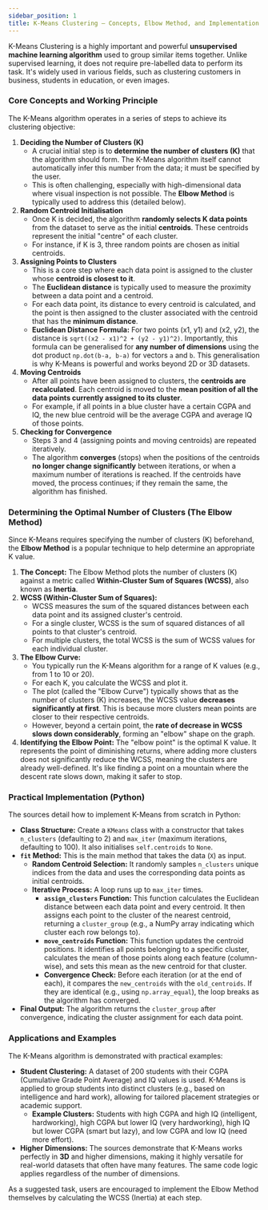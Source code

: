 ```yaml
---
sidebar_position: 1
title: K‑Means Clustering — Concepts, Elbow Method, and Implementation
---
```


K-Means Clustering is a highly important and powerful **unsupervised machine learning algorithm** used to group similar items together. Unlike supervised learning, it does not require pre-labelled data to perform its task. It's widely used in various fields, such as clustering customers in business, students in education, or even images.

### Core Concepts and Working Principle

The K-Means algorithm operates in a series of steps to achieve its clustering objective:

1. **Deciding the Number of Clusters (K)**
    - A crucial initial step is to **determine the number of clusters (K)** that the algorithm should form. The K-Means algorithm itself cannot automatically infer this number from the data; it must be specified by the user.
    - This is often challenging, especially with high-dimensional data where visual inspection is not possible. The **Elbow Method** is typically used to address this (detailed below).
2. **Random Centroid Initialisation**
    - Once K is decided, the algorithm **randomly selects K data points** from the dataset to serve as the initial **centroids**. These centroids represent the initial "centre" of each cluster.
    - For instance, if K is 3, three random points are chosen as initial centroids.
3. **Assigning Points to Clusters**
    - This is a core step where each data point is assigned to the cluster whose **centroid is closest to it**.
    - The **Euclidean distance** is typically used to measure the proximity between a data point and a centroid.
    - For each data point, its distance to every centroid is calculated, and the point is then assigned to the cluster associated with the centroid that has the **minimum distance**.
    - **Euclidean Distance Formula:** For two points (x1, y1) and (x2, y2), the distance is `sqrt((x2 - x1)^2 + (y2 - y1)^2)`. Importantly, this formula can be generalised for **any number of dimensions** using the dot product `np.dot(b-a, b-a)` for vectors `a` and `b`. This generalisation is why K-Means is powerful and works beyond 2D or 3D datasets.
4. **Moving Centroids**
    - After all points have been assigned to clusters, the **centroids are recalculated**. Each centroid is moved to the **mean position of all the data points currently assigned to its cluster**.
    - For example, if all points in a blue cluster have a certain CGPA and IQ, the new blue centroid will be the average CGPA and average IQ of those points.
5. **Checking for Convergence**
    - Steps 3 and 4 (assigning points and moving centroids) are repeated iteratively.
    - The algorithm **converges** (stops) when the positions of the centroids **no longer change significantly** between iterations, or when a maximum number of iterations is reached. If the centroids have moved, the process continues; if they remain the same, the algorithm has finished.

### Determining the Optimal Number of Clusters (The Elbow Method)

Since K-Means requires specifying the number of clusters (K) beforehand, the **Elbow Method** is a popular technique to help determine an appropriate K value.

1. **The Concept:** The Elbow Method plots the number of clusters (K) against a metric called **Within-Cluster Sum of Squares (WCSS)**, also known as **Inertia**.
2. **WCSS (Within-Cluster Sum of Squares):**
    - WCSS measures the sum of the squared distances between each data point and its assigned cluster's centroid.
    - For a single cluster, WCSS is the sum of squared distances of all points to that cluster's centroid.
    - For multiple clusters, the total WCSS is the sum of WCSS values for each individual cluster.
3. **The Elbow Curve:**
    - You typically run the K-Means algorithm for a range of K values (e.g., from 1 to 10 or 20).
    - For each K, you calculate the WCSS and plot it.
    - The plot (called the "Elbow Curve") typically shows that as the number of clusters (K) increases, the WCSS value **decreases significantly at first**. This is because more clusters mean points are closer to their respective centroids.
    - However, beyond a certain point, the **rate of decrease in WCSS slows down considerably**, forming an "elbow" shape on the graph.
4. **Identifying the Elbow Point:** The "elbow point" is the optimal K value. It represents the point of diminishing returns, where adding more clusters does not significantly reduce the WCSS, meaning the clusters are already well-defined. It's like finding a point on a mountain where the descent rate slows down, making it safer to stop.

### Practical Implementation (Python)

The sources detail how to implement K-Means from scratch in Python:

- **Class Structure:** Create a `KMeans` class with a constructor that takes `n_clusters` (defaulting to 2) and `max_iter` (maximum iterations, defaulting to 100). It also initialises `self.centroids` to `None`.
- **`fit` Method:** This is the main method that takes the data (`X`) as input.
    - **Random Centroid Selection:** It randomly samples `n_clusters` unique indices from the data and uses the corresponding data points as initial centroids.
    - **Iterative Process:** A loop runs up to `max_iter` times.
        - **`assign_clusters` Function:** This function calculates the Euclidean distance between each data point and every centroid. It then assigns each point to the cluster of the nearest centroid, returning a `cluster_group` (e.g., a NumPy array indicating which cluster each row belongs to).
        - **`move_centroids` Function:** This function updates the centroid positions. It identifies all points belonging to a specific cluster, calculates the mean of those points along each feature (column-wise), and sets this mean as the new centroid for that cluster.
        - **Convergence Check:** Before each iteration (or at the end of each), it compares the `new_centroids` with the `old_centroids`. If they are identical (e.g., using `np.array_equal`), the loop breaks as the algorithm has converged.
- **Final Output:** The algorithm returns the `cluster_group` after convergence, indicating the cluster assignment for each data point.

### Applications and Examples

The K-Means algorithm is demonstrated with practical examples:

- **Student Clustering:** A dataset of 200 students with their CGPA (Cumulative Grade Point Average) and IQ values is used. K-Means is applied to group students into distinct clusters (e.g., based on intelligence and hard work), allowing for tailored placement strategies or academic support.
    - **Example Clusters:** Students with high CGPA and high IQ (intelligent, hardworking), high CGPA but lower IQ (very hardworking), high IQ but lower CGPA (smart but lazy), and low CGPA and low IQ (need more effort).
- **Higher Dimensions:** The sources demonstrate that K-Means works perfectly in **3D** and higher dimensions, making it highly versatile for real-world datasets that often have many features. The same code logic applies regardless of the number of dimensions.

As a suggested task, users are encouraged to implement the Elbow Method themselves by calculating the WCSS (Inertia) at each step.